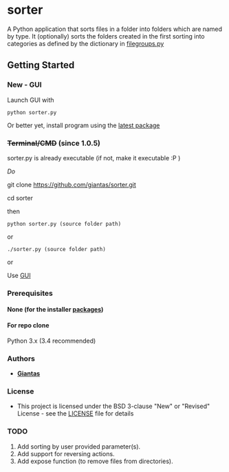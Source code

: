 # sorter

A Python application that sorts files in a folder into folders which are named by type. It (optionally) sorts the folders created in the first sorting into categories as defined by the dictionary in [filegroups.py](filegroups.py)

## Getting Started

### New - GUI

Launch GUI with 

```
python sorter.py
```

Or better yet, install program using the [latest package](releases/latest)

### ~~Terminal/CMD~~ (since 1.0.5)

sorter.py is already executable (if not, make it executable :P )

*Do*

git clone https://github.com/giantas/sorter.git

cd sorter

then 

```
python sorter.py (source folder path)
```

or

```
./sorter.py (source folder path)
```

or 

Use [GUI](releases/latest)


### Prerequisites 
#### None (for the installer [packages](releases/latest))

#### For repo clone
Python 3.x (3.4 recommended)


### Authors

* **[Giantas](https://github.com/giantas)** 


### License

* This project is licensed under the BSD 3-clause "New" or "Revised" License - see the [LICENSE](LICENSE) file for details


### TODO

1. Add sorting by user provided parameter(s).
2. Add support for reversing actions.
3. Add expose function (to remove files from directories).

